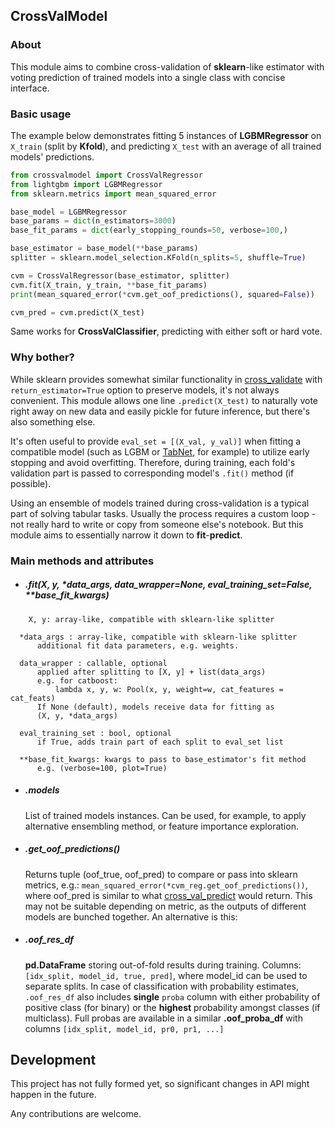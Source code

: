 ## CrossValModel
### About
This module aims to combine cross-validation of **sklearn**-like estimator with voting prediction of trained models into a single class with concise interface.

### Basic usage
The example below demonstrates fitting 5 instances of **LGBMRegressor** on `X_train` (split by **Kfold**), and predicting `X_test` with an average of all trained models' predictions.
```python
from crossvalmodel import CrossValRegressor
from lightgbm import LGBMRegressor
from sklearn.metrics import mean_squared_error

base_model = LGBMRegressor
base_params = dict(n_estimators=3000)
base_fit_params = dict(early_stopping_rounds=50, verbose=100,)

base_estimator = base_model(**base_params)
splitter = sklearn.model_selection.KFold(n_splits=5, shuffle=True)

cvm = CrossValRegressor(base_estimator, splitter)
cvm.fit(X_train, y_train, **base_fit_params)
print(mean_squared_error(*cvm.get_oof_predictions(), squared=False))

cvm_pred = cvm.predict(X_test)
```
Same works for **CrossValClassifier**, predicting with either soft or hard vote.

### Why bother?
While sklearn provides somewhat similar functionality in [cross_validate](https://scikit-learn.org/stable/modules/generated/sklearn.model_selection.cross_validate.html#sklearn.model_selection.cross_validate) with `return_estimator=True` option to preserve models, it's not always convenient. This module allows one line `.predict(X_test)` to naturally vote right away on new data and easily pickle for future inference, but there's also something else.

It's often useful to provide `eval_set = [(X_val, y_val)]` when fitting a compatible model (such as LGBM or [TabNet](https://github.com/dreamquark-ai/tabnet), for example) to utilize early stopping and avoid overfitting. Therefore, during training, each fold's validation part is passed to corresponding model's `.fit()` method (if possible).

Using an ensemble of models trained during cross-validation is a typical part of solving tabular tasks. Usually the process requires a custom loop - not really hard to write or copy from someone else's notebook. But this module aims to essentially narrow it down to **fit**-**predict**.

### Main methods and attributes
 -
    ##### .fit(X, y, *data_args, data_wrapper=None,                   eval_training_set=False, **base_fit_kwargs)
    
  
```
	X, y: array-like, compatible with sklearn-like splitter

  *data_args : array-like, compatible with sklearn-like splitter
      additional fit data parameters, e.g. weights.

  data_wrapper : callable, optional
      applied after splitting to [X, y] + list(data_args)
      e.g. for catboost:
          lambda x, y, w: Pool(x, y, weight=w, cat_features = cat_feats)
      If None (default), models receive data for fitting as
      (X, y, *data_args)

  eval_training_set : bool, optional
      if True, adds train part of each split to eval_set list

  **base_fit_kwargs: kwargs to pass to base_estimator's fit method
      e.g. (verbose=100, plot=True)
```

 - ##### .models
	 List of trained models instances. Can be used, for example, to apply alternative ensembling method, or feature importance exploration.

-
    ##### .get_oof_predictions()

     Returns tuple (oof_true, oof_pred) to compare or pass into sklearn metrics, e.g.:
     `mean_squared_error(*cvm_reg.get_oof_predictions())`,
     where oof_pred is similar to what [cross_val_predict](https://scikit-learn.org/stable/modules/generated/sklearn.model_selection.cross_val_predict.html#sklearn-model-selection-cross-val-predict) would return. This may not be suitable depending on metric, as the outputs of different models are bunched together. An alternative is this:
     

 - ##### .oof_res_df
	 **pd.DataFrame** storing out-of-fold results during training. Columns:
	 `[idx_split, model_id, true, pred]`, where model_id can be used to separate splits. In case of classification with probability estimates, `.oof_res_df` also includes **single** `proba` column with either probability of positive class (for binary) or the **highest** probability amongst classes (if multiclass). Full probas are available in a similar **.oof_proba_df** with columns `[idx_split, model_id, pr0, pr1, ...]`

## Development
This project has not fully formed yet, so significant changes in API might happen in the future.

Any contributions are welcome.
